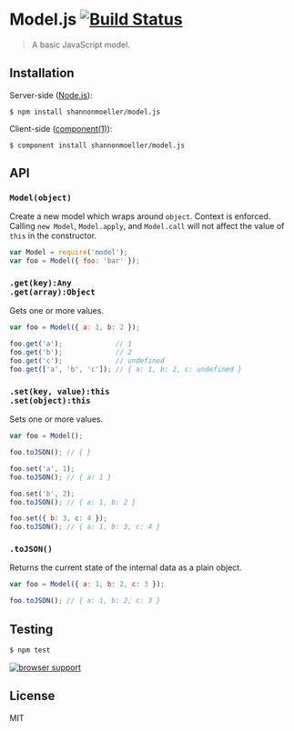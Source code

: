 # Model.js [![Build Status](https://travis-ci.org/shannonmoeller/model.js.png)](https://travis-ci.org/shannonmoeller/model.js)

> A basic JavaScript model.

## Installation

Server-side ([Node.js](http://nodejs.org)):

    $ npm install shannonmoeller/model.js

Client-side ([component(1)](https://github.com/component)):

    $ component install shannonmoeller/model.js

## API

### `Model(object)`

Create a new model which wraps around `object`. Context is enforced. Calling `new Model`, `Model.apply`, and `Model.call` will not affect the value of `this` in the constructor.

```js
var Model = require('model');
var foo = Model({ foo: 'bar' });
```

### `.get(key):Any` <br /> `.get(array):Object`

Gets one or more values.

```js
var foo = Model({ a: 1, b: 2 });

foo.get('a');             // 1
foo.get('b');             // 2
foo.get('c');             // undefined
foo.get(['a', 'b', 'c']); // { a: 1, b: 2, c: undefined }
```

### `.set(key, value):this` <br /> `.set(object):this`

Sets one or more values.

```js
var foo = Model();

foo.toJSON(); // { }

foo.set('a', 1);
foo.toJSON(); // { a: 1 }

foo.set('b', 2);
foo.toJSON(); // { a: 1, b: 2 }

foo.set({ b: 3, c: 4 });
foo.toJSON(); // { a: 1, b: 3, c: 4 }

```

### `.toJSON()`

Returns the current state of the internal data as a plain object.

```js
var foo = Model({ a: 1, b: 2, c: 3 });

foo.toJSON(); // { a: 1, b: 2, c: 3 }
```

## Testing

```sh
$ npm test
```

[![browser support](http://ci.testling.com/shannonmoeller/model.js.png)](http://ci.testling.com/shannonmoeller/model.js)

## License

MIT
